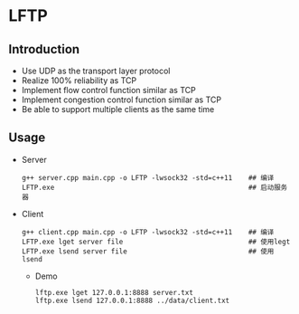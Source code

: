 # LFTP

## Introduction

* Use UDP as the transport layer protocol
* Realize 100% reliability as TCP
* Implement flow control function similar as TCP
* Implement congestion control function similar as TCP
* Be able to support multiple clients as the same time  

## Usage

* Server
    ```shell
    g++ server.cpp main.cpp -o LFTP -lwsock32 -std=c++11    ## 编译
    LFTP.exe                                                ## 启动服务器
    ```
* Client
    ```shell
    g++ client.cpp main.cpp -o LFTP -lwsock32 -std=c++11    ## 编译
    LFTP.exe lget server file                               ## 使用legt
    LFTP.exe lsend server file                              ## 使用lsend
    ```
    * Demo
        ```shell
        lftp.exe lget 127.0.0.1:8888 server.txt
        lftp.exe lsend 127.0.0.1:8888 ../data/client.txt
        ```